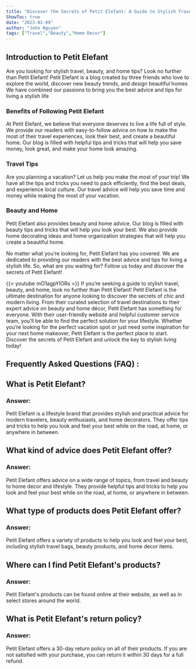 ```yaml
---
title: "Discover the Secrets of Petit Elefant: A Guide to Stylish Travel, Beauty, and Home!"
ShowToc: true 
date: "2023-01-09"
author: "John Nguyen" 
tags: ["Travel","Beauty","Home Decor"]
---
```

## Introduction to Petit Elefant

Are you looking for stylish travel, beauty, and home tips? Look no further than Petit Elefant! Petit Elefant is a blog created by three friends who love to explore the world, discover new beauty trends, and design beautiful homes We have combined our passions to bring you the best advice and tips for living a stylish life 

### Benefits of Following Petit Elefant

At Petit Elefant, we believe that everyone deserves to live a life full of style. We provide our readers with easy-to-follow advice on how to make the most of their travel experiences, look their best, and create a beautiful home. Our blog is filled with helpful tips and tricks that will help you save money, look great, and make your home look amazing. 

### Travel Tips

Are you planning a vacation? Let us help you make the most of your trip! We have all the tips and tricks you need to pack efficiently, find the best deals, and experience local culture. Our travel advice will help you save time and money while making the most of your vacation. 

### Beauty and Home

Petit Elefant also provides beauty and home advice. Our blog is filled with beauty tips and tricks that will help you look your best. We also provide home decorating ideas and home organization strategies that will help you create a beautiful home. 

No matter what you’re looking for, Petit Elefant has you covered. We are dedicated to providing our readers with the best advice and tips for living a stylish life. So, what are you waiting for? Follow us today and discover the secrets of Petit Elefant!

{{< youtube mO1agpYIORs >}} 
If you’re seeking a guide to stylish travel, beauty, and home, look no further than Petit Elefant! Petit Elefant is the ultimate destination for anyone looking to discover the secrets of chic and modern living. From their curated selection of travel destinations to their expert advice on beauty and home décor, Petit Elefant has something for everyone. With their user-friendly website and helpful customer service team, you’ll be able to find the perfect solution for your lifestyle. Whether you’re looking for the perfect vacation spot or just need some inspiration for your next home makeover, Petit Elefant is the perfect place to start. Discover the secrets of Petit Elefant and unlock the key to stylish living today!

## Frequently Asked Questions (FAQ) :
<h2>What is Petit Elefant?</h2>

<h3>Answer:</h3>

Petit Elefant is a lifestyle brand that provides stylish and practical advice for modern travelers, beauty enthusiasts, and home decorators. They offer tips and tricks to help you look and feel your best while on the road, at home, or anywhere in between. 

<h2>What kind of advice does Petit Elefant offer?</h2>

<h3>Answer:</h3>

Petit Elefant offers advice on a wide range of topics, from travel and beauty to home decor and lifestyle. They provide helpful tips and tricks to help you look and feel your best while on the road, at home, or anywhere in between. 

<h2>What type of products does Petit Elefant offer?</h2>

<h3>Answer:</h3>

Petit Elefant offers a variety of products to help you look and feel your best, including stylish travel bags, beauty products, and home decor items. 

<h2>Where can I find Petit Elefant's products?</h2>

<h3>Answer:</h3>

Petit Elefant's products can be found online at their website, as well as in select stores around the world. 

<h2>What is Petit Elefant's return policy?</h2>

<h3>Answer:</h3>

Petit Elefant offers a 30-day return policy on all of their products. If you are not satisfied with your purchase, you can return it within 30 days for a full refund.



